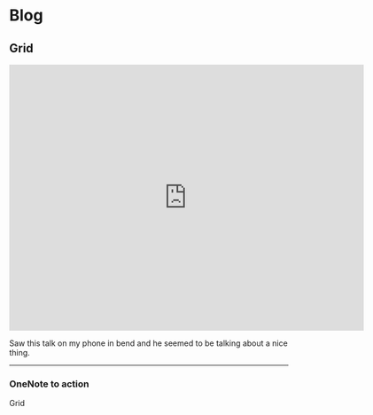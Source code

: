 # Blog



## Grid 

<iframe width="640" height="480" src="https://www.youtube.com/embed/txZq7Laz7_4?ecver=1" frameborder="0" allow="autoplay; encrypted-media" allowfullscreen></iframe>

Saw this talk on my phone in bend and he seemed to be talking about a nice thing.


-----------------------

### OneNote to action


Grid



